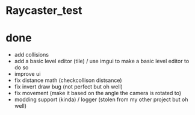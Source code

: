 # Raycaster_test

# done

- add collisions
- add a basic level editor (tile) / use imgui to make a basic level editor to do so
- improve ui
- fix distance math (checkcollison distsance)
- fix invert draw bug (not perfect but oh well)
- fix movement (make it based on the angle the camera is rotated to)
- modding support (kinda) / logger (stolen from my other project but oh well)
